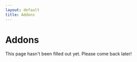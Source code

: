 ```yaml
---
layout: default
title: Addons
---
```


# Addons

This page hasn't been filled out yet. Please come back later!